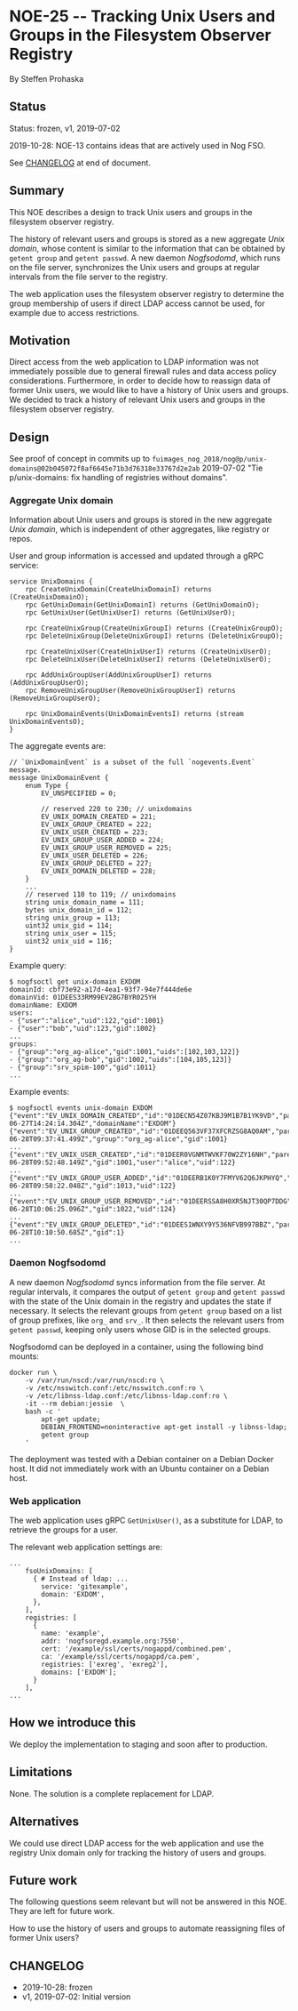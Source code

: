 # NOE-25 -- Tracking Unix Users and Groups in the Filesystem Observer Registry
By Steffen Prohaska
<!--@@VERSIONINC@@-->

## Status

Status: frozen, v1, 2019-07-02

2019-10-28: NOE-13 contains ideas that are actively used in Nog FSO.

See [CHANGELOG](#changelog) at end of document.

## Summary

This NOE describes a design to track Unix users and groups in the filesystem
observer registry.

The history of relevant users and groups is stored as a new aggregate *Unix
domain*, whose content is similar to the information that can be obtained by
`getent group` and `getent passwd`.  A new daemon *Nogfsodomd*, which runs on
the file server, synchronizes the Unix users and groups at regular intervals
from the file server to the registry.

The web application uses the filesystem observer registry to determine the
group membership of users if direct LDAP access cannot be used, for example due
to access restrictions.

## Motivation

Direct access from the web application to LDAP information was not immediately
possible due to general firewall rules and data access policy considerations.
Furthermore, in order to decide how to reassign data of former Unix users, we
would like to have a history of Unix users and groups.  We decided to track
a history of relevant Unix users and groups in the filesystem observer
registry.

## Design

See proof of concept in commits up to
`fuimages_nog_2018/nog@p/unix-domains@02b045072f8af6645e71b3d76318e33767d2e2ab`
2019-07-02 "Tie p/unix-domains: fix handling of registries without domains".

### Aggregate Unix domain

Information about Unix users and groups is stored in the new aggregate *Unix
domain*, which is independent of other aggregates, like registry or repos.

User and group information is accessed and updated through a gRPC service:

```
service UnixDomains {
    rpc CreateUnixDomain(CreateUnixDomainI) returns (CreateUnixDomainO);
    rpc GetUnixDomain(GetUnixDomainI) returns (GetUnixDomainO);
    rpc GetUnixUser(GetUnixUserI) returns (GetUnixUserO);

    rpc CreateUnixGroup(CreateUnixGroupI) returns (CreateUnixGroupO);
    rpc DeleteUnixGroup(DeleteUnixGroupI) returns (DeleteUnixGroupO);

    rpc CreateUnixUser(CreateUnixUserI) returns (CreateUnixUserO);
    rpc DeleteUnixUser(DeleteUnixUserI) returns (DeleteUnixUserO);

    rpc AddUnixGroupUser(AddUnixGroupUserI) returns (AddUnixGroupUserO);
    rpc RemoveUnixGroupUser(RemoveUnixGroupUserI) returns (RemoveUnixGroupUserO);

    rpc UnixDomainEvents(UnixDomainEventsI) returns (stream UnixDomainEventsO);
}
```

The aggregate events are:

```
// `UnixDomainEvent` is a subset of the full `nogevents.Event` message.
message UnixDomainEvent {
    enum Type {
        EV_UNSPECIFIED = 0;

        // reserved 220 to 230; // unixdomains
        EV_UNIX_DOMAIN_CREATED = 221;
        EV_UNIX_GROUP_CREATED = 222;
        EV_UNIX_USER_CREATED = 223;
        EV_UNIX_GROUP_USER_ADDED = 224;
        EV_UNIX_GROUP_USER_REMOVED = 225;
        EV_UNIX_USER_DELETED = 226;
        EV_UNIX_GROUP_DELETED = 227;
        EV_UNIX_DOMAIN_DELETED = 228;
    }
    ...
    // reserved 110 to 119; // unixdomains
    string unix_domain_name = 111;
    bytes unix_domain_id = 112;
    string unix_group = 113;
    uint32 unix_gid = 114;
    string unix_user = 115;
    uint32 unix_uid = 116;
}
```

Example query:

```
$ nogfsoctl get unix-domain EXDOM
domainId: cbf73e92-a17d-4ea1-93f7-94e7f444de6e
domainVid: 01DEES33RM99EV2BG7BYR025YH
domainName: EXDOM
users:
- {"user":"alice","uid":122,"gid":1001}
- {"user":"bob","uid":123,"gid":1002}
...
groups:
- {"group":"org_ag-alice","gid":1001,"uids":[102,103,122]}
- {"group":"org_ag-bob","gid":1002,"uids":[104,105,123]}
- {"group":"srv_spim-100","gid":1011}
...
```

Example events:

```
$ nogfsoctl events unix-domain EXDOM
{"event":"EV_UNIX_DOMAIN_CREATED","id":"01DECN54Z07KBJ9M1B7B1YK9VD","parent":"00000000000000000000000000","etime":"2019-06-27T14:24:14.304Z","domainName":"EXDOM"}
{"event":"EV_UNIX_GROUP_CREATED","id":"01DEEQ563VF37XFCRZSG8AQ0AM","parent":"01DEEGZHYB7S9CR50EB85ZD981","etime":"2019-06-28T09:37:41.499Z","group":"org_ag-alice","gid":1001}
...
{"event":"EV_UNIX_USER_CREATED","id":"01DEER0VGNMTWVKF70W2ZY16NH","parent":"01DEER0M8H7CNXDY8WBYPC85MA","etime":"2019-06-28T09:52:48.149Z","gid":1001,"user":"alice","uid":122}
...
{"event":"EV_UNIX_GROUP_USER_ADDED","id":"01DEERB1K0Y7FMYV62Q6JKPHYQ","parent":"01DEER0VH19CMNW5BVC4A56XA4","etime":"2019-06-28T09:58:22.048Z","gid":1013,"uid":122}
...
{"event":"EV_UNIX_GROUP_USER_REMOVED","id":"01DEERSSA8H0XR5NJT30QP7DDG","parent":"01DEERSATKSE03BV14DT8863NS","etime":"2019-06-28T10:06:25.096Z","gid":1022,"uid":124}
...
{"event":"EV_UNIX_GROUP_DELETED","id":"01DEES1WNXY9Y536NFVB997BBZ","parent":"01DEERTCV3HV824CKXPHZKYX6E","etime":"2019-06-28T10:10:50.685Z","gid":1}
...
```

### Daemon Nogfsodomd

A new daemon *Nogfsodomd* syncs information from the file server.  At regular
intervals, it compares the output of `getent group` and `getent passwd` with
the state of the Unix domain in the registry and updates the state if
necessary.  It selects the relevant groups from `getent group` based on a list
of group prefixes, like `org_` and `srv_`.  It then selects the relevant users
from `getent passwd`, keeping only users whose GID is in the selected groups.

Nogfsodomd can be deployed in a container, using the following bind mounts:

```
docker run \
    -v /var/run/nscd:/var/run/nscd:ro \
    -v /etc/nsswitch.conf:/etc/nsswitch.conf:ro \
    -v /etc/libnss-ldap.conf:/etc/libnss-ldap.conf:ro \
    -it --rm debian:jessie  \
    bash -c '
        apt-get update;
        DEBIAN_FRONTEND=noninteractive apt-get install -y libnss-ldap;
        getent group
    '
```

The deployment was tested with a Debian container on a Debian Docker host.  It
did not immediately work with an Ubuntu container on a Debian host.

### Web application

The web application uses gRPC `GetUnixUser()`, as a substitute for LDAP, to
retrieve the groups for a user.

The relevant web application settings are:

```
...
    fsoUnixDomains: [
      { # Instead of ldap: ...
        service: 'gitexample',
        domain: 'EXDOM',
      },
    ],
    registries: [
      {
        name: 'example',
        addr: 'nogfsoregd.example.org:7550',
        cert: '/example/ssl/certs/nogappd/combined.pem',
        ca: '/example/ssl/certs/nogappd/ca.pem',
        registries: ['exreg', 'exreg2'],
        domains: ['EXDOM'];
      }
    ],
...
```

## How we introduce this

We deploy the implementation to staging and soon after to production.

## Limitations

None.  The solution is a complete replacement for LDAP.

## Alternatives

We could use direct LDAP access for the web application and use the registry
Unix domain only for tracking the history of users and groups.

## Future work

The following questions seem relevant but will not be answered in this NOE.
They are left for future work.

How to use the history of users and groups to automate reassigning files of
former Unix users?

## CHANGELOG

<!--
Changelog format:
* YYYY-MM-DD: subject
* v1, YYYY-MM-DD: subject
* YYYY-MM-DD: subject
-->

* 2019-10-28: frozen
* v1, 2019-07-02: Initial version
